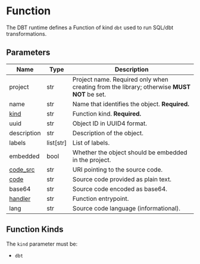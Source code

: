 # Function

The DBT runtime defines a Function of kind `dbt` used to run SQL/dbt transformations.

## Parameters

| Name | Type | Description |
| --- | --- | --- |
| project | str | Project name. Required only when creating from the library; otherwise **MUST NOT** be set. |
| name | str | Name that identifies the object. **Required.** |
| [kind](#function-kinds) | str | Function kind. **Required.** |
| uuid | str | Object ID in UUID4 format. |
| description | str | Description of the object. |
| labels | list[str] | List of labels. |
| embedded | bool | Whether the object should be embedded in the project. |
| [code_src](../../../configuration/code_src/overview.md#code-source-uri) | str | URI pointing to the source code. |
| [code](../../../configuration/code_src/overview.md#plain-text-source) | str | Source code provided as plain text. |
| base64 | str | Source code encoded as base64. |
| [handler](../../../configuration/code_src/overview.md#handler) | str | Function entrypoint. |
| lang | str | Source code language (informational). |

## Function Kinds

The `kind` parameter must be:

- `dbt`
